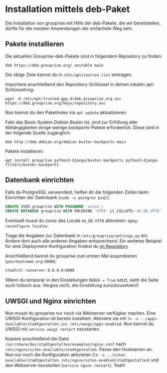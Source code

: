 # Installation mittels deb-Paket

Die Installation von grouprise mit Hilfe der deb-Pakete, die wir bereitstellen, dürfte für die
meisten Anwendungen der einfachste Weg sein.


## Pakete installieren

Die aktuellen Grouprise-deb-Pakete sind in folgendem Repository zu finden:
```shell
deb https://deb.grouprise.org/ unstable main
```

Die obige Zeile kannst du in `/etc/apt/sources.list` eintragen.

Importiere anschließend den Repository-Schlüssel in deinen lokalen apt-Schlüsselring:
```shell
wget -O /etc/apt/trusted.gpg.d/deb.grouprise.org.asc https://deb.grouprise.org/keys/repository.asc
```

Nun kannst du den Paketindex via `apt update` aktualisieren.

Falls das Basis-System *Debian Buster* ist, sind zur Erfüllung aller Abhängigkeiten einige wenige
*backports*-Pakete erforderlich.  Diese sind in der folgende Quelle zugänglich:

```shell
deb http://deb.debian.org/debian buster-backports main
```

Pakete installieren:
```shell
apt install grouprise python3-django/buster-backports python3-django-filters/buster-backports
```



## Datenbank einrichten

Falls du PostgreSQL verwendest, helfen dir die folgenden Zeilen beim Einrichten der Datenbank (`sudo -u postgres psql`):

```sql
CREATE USER grouprise WITH PASSWORD 'xxxxx';
CREATE DATABASE grouprise WITH ENCODING 'UTF8' LC_COLLATE='de_DE.UTF8' LC_CTYPE='de_DE.UTF8' TEMPLATE=template0 OWNER grouprise;
```

Eventuell musst du zuvor das Locale `de_DE.UTF8` aktivieren: `dpkg-reconfigure locales`.

Trage die Angaben zur Datenbank in `/etc/grouprise/settings.py` ein. Ändere dort auch alle anderen Angaben entsprechend. Ein weiteres Beispiel für eine Deployment-Konfiguration findest du [im Repository](https://git.hack-hro.de/stadtgestalten/stadtgestalten/tree/master/grouprise/settings.py.production).

Anschließend kannst du grouprise zum ersten Mal ausprobieren (`yourhostname.org:8000`):

```bash
stadtctl runserver 0.0.0.0:8000
```

(Wenn du temporär in den Einstellungen `DEBUG = True` setzt, sieht die Seite auch hübsch aus. Vergiss nicht, die Einstellung zurückzusetzen!)


## UWSGI und Nginx einrichten

Nun musst du grouprise nur noch via Webserver verfügbar machen. Eine UWSGI-Konfiguration ist bereits installiert. Aktiviere sie mit `ln -s ../apps-available/stadtgestalten.ini /etc/uwsgi/apps-enabled`. Nun kannst du UWSGI mit `service uwsgi restart` neustarten.

Kopiere anschließend die Datei `/usr/share/doc/stadtgestalten/examples/nginx.conf` nach `/etc/nginx/sites-available/stadtgestalten`. Passe den Hostnamen an. Nun nur noch die Konfiguration aktivieren (`ln -s ../sites-available/stadtgestalten /etc/nginx/sites-enabled/stadtgestalten`) und den Webserver neustarten (`service nginx restart`). Yeah!
